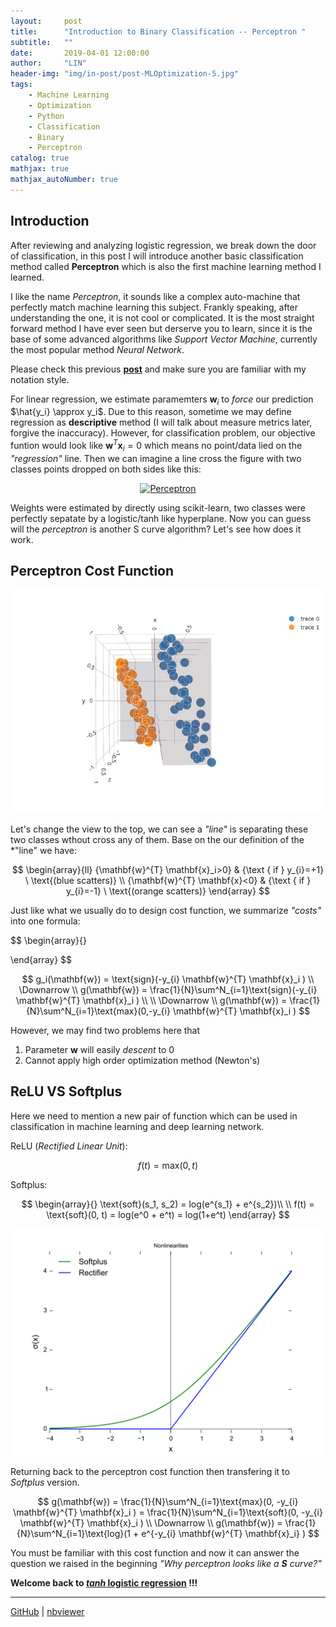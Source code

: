 ```yaml
---
layout:     post
title:      "Introduction to Binary Classification -- Perceptron "
subtitle:   ""
date:       2019-04-01 12:00:00
author:     "LIN"
header-img: "img/in-post/post-MLOptimization-5.jpg"
tags:
    - Machine Learning
    - Optimization    
    - Python
    - Classification
    - Binary
    - Perceptron
catalog: true
mathjax: true
mathjax_autoNumber: true
---
```




## Introduction

After reviewing and analyzing logistic regression, we break down the door of classification, in this post I will introduce another basic classification method called **Perceptron** which is also the first machine learning method I learned. 

I like the name *Perceptron*, it sounds like a complex auto-machine that perfectly match machine learning this subject. Frankly speaking, after understanding the one, it is not cool or complicated. It is the most straight forward method I have ever seen but derserve you to learn, since it is the base of some advanced algorithms like *Support Vector Machine*, currently the most popular method *Neural Network*. 

Please check this previous [**post**](<https://linchrisdeng.github.io/2019/03/26/Linear-Regression-Parameter-Estimation/>) and make sure you are familiar with my notation style. 

For linear regression, we estimate paramemters $\mathbf w_i$ to *force* our prediction $\hat{y_i} \approx y_i$. Due to this reason, sometime we may define regression as **descriptive** method (I will talk about measure metrics later, forgive the inaccuracy). However, for classification problem, our objective funtion would look like $\mathbf {w}^T\mathbf{x}_i =  0$ which means no point/data lied on the *"regression"* line. Then we can imagine a line cross the figure with two classes  points dropped on both sides like this:

<div>
    <a href="https://plot.ly/~linchrisdeng/63/?share_key=TWE6kEAzPzL16L4rTXMhCx" target="_blank" title="Perceptron" style="display: block; text-align: center;"><img src="https://plot.ly/~linchrisdeng/63.png?share_key=TWE6kEAzPzL16L4rTXMhCx" alt="Perceptron" style="max-width: 100%;width: 600px;"  width="600" onerror="this.onerror=null;this.src='https://plot.ly/404.png';" /></a>
    <script data-plotly="linchrisdeng:63" sharekey-plotly="TWE6kEAzPzL16L4rTXMhCx" src="https://plot.ly/embed.js" async></script>
</div>

Weights were estimated by directly using scikit-learn, two classes were perfectly sepatate by a logistic/tanh like hyperplane. Now you can guess will the *perceptron* is another S curve algorithm? Let's see how does it work. 



## Perceptron Cost Function

![](/img/in-post/post-MLOptimization-6.jpg)

Let's change the view to the top, we can see a *"line"* is separating these two classes wthout cross any of them. Base on the our definition of the *"line" we have:


$$
\begin{array}{ll}
{\mathbf{w}^{T} \mathbf{x}_i>0} & {\text { if } y_{i}=+1} \ \text{(blue scatters)}
\\ 
{\mathbf{w}^{T} \mathbf{x}<0} & {\text { if } y_{i}=-1} \ \text{(orange scatters)}
\end{array}
$$


Just like what we usually do to design cost function, we summarize *"costs"* into one formula: 


$$
\begin{array}{}

\end{array}
$$

$$
g_i(\mathbf{w}) = \text{sign}(-y_{i} \mathbf{w}^{T} \mathbf{x}_i )
\\ \Downarrow
\\
g(\mathbf{w}) = \frac{1}{N}\sum^N_{i=1}\text{sign}(-y_{i} \mathbf{w}^{T} \mathbf{x}_i )
\\
\\ \Downarrow
\\ 
g(\mathbf{w}) = \frac{1}{N}\sum^N_{i=1}\text{max}(0,-y_{i} \mathbf{w}^{T} \mathbf{x}_i )
$$



However, we may find two problems here that 

1. Parameter $\mathbf{w}$ will easily *descent* to $0$
2. Cannot apply high order optimization method (Newton's) 



## ReLU VS Softplus

Here we need to mention a new pair of function which can be used in classification in machine learning and deep learning network. 

ReLU (*Rectified Linear Unit*): 


$$
f(t) = \text{max}(0, t)
$$


Softplus:


$$
\begin{array}{}
\text{soft}(s_1, s_2) = log(e^{s_1} + e^{s_2})\\ \\
f(t) = \text{soft}(0, t) = log(e^0 + e^t) =  log(1+e^t)
\end{array}
$$


<img src="/img/in-post/post-MLOptimization-7.jpg" width="500">



Returning back to the perceptron cost function then transfering it to *Softplus* version.


$$
g(\mathbf{w}) = \frac{1}{N}\sum^N_{i=1}\text{max}(0, -y_{i} \mathbf{w}^{T} \mathbf{x}_i ) = \frac{1}{N}\sum^N_{i=1}\text{soft}(0, -y_{i} \mathbf{w}^{T} \mathbf{x}_i ) \\
\Downarrow \\
g(\mathbf{w}) = \frac{1}{N}\sum^N_{i=1}\text{log}(1 + e^{-y_{i} \mathbf{w}^{T} \mathbf{x}_i} )
$$


You must be familiar with this cost function and now it can answer the question we raised in the beginning *"Why perceptron looks like a **S** curve?"*

**Welcome back to [*tanh* logistic regression](<https://linchrisdeng.github.io/2019/03/29/Logistic-Regression-tanh-Cost-Function/>) !!!**



------

[GitHub](<https://github.com/linchrisdeng/ML_post/tree/master/ML_04_Perceptron>) | [nbviewer](<https://nbviewer.jupyter.org/github/linchrisdeng/ML_post/blob/master/ML_04_Perceptron/scikit-perceptron.ipynb>)

